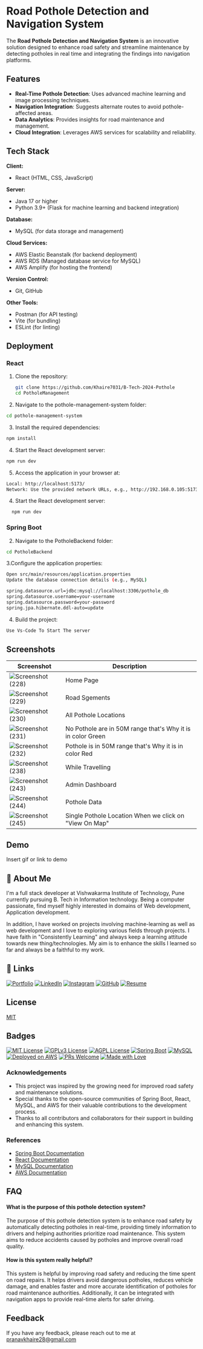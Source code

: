 
# Road Pothole Detection and Navigation System

The **Road Pothole Detection and Navigation System** is an innovative solution designed to enhance road safety and streamline maintenance by detecting potholes in real time and integrating the findings into navigation platforms.

## Features

- **Real-Time Pothole Detection**: Uses advanced machine learning and image processing techniques.
- **Navigation Integration**: Suggests alternate routes to avoid pothole-affected areas.
- **Data Analytics**: Provides insights for road maintenance and management.
- **Cloud Integration**: Leverages AWS services for scalability and reliability.



## Tech Stack

**Client:**  
- React (HTML, CSS, JavaScript)

**Server:**  
- Java 17 or higher  
- Python 3.9+ (Flask for machine learning and backend integration)

**Database:**  
- MySQL (for data storage and management)

**Cloud Services:**  
- AWS Elastic Beanstalk (for backend deployment)  
- AWS RDS (Managed database service for MySQL)  
- AWS Amplify (for hosting the frontend)

**Version Control:**  
- Git, GitHub

**Other Tools:**  
- Postman (for API testing)  
- Vite (for bundling)  
- ESLint (for linting)



## Deployment
### React

1. Clone the repository:
   ```bash
   git clone https://github.com/Khaire7031/B-Tech-2024-Pothole
   cd PotholeManagement

2. Navigate to the pothole-management-system folder:

```bash
cd pothole-management-system
```

3. Install the required dependencies:

```bash
npm install
```
4. Start the React development server:
```bash
npm run dev
```
5. Access the application in your browser at:
```bash
Local: http://localhost:5173/
Network: Use the provided network URLs, e.g., http://192.168.0.105:5173/.
```
4. Start the React development server:
```bash
  npm run dev
```

### Spring Boot

2. Navigate to the PotholeBackend folder:

```bash
cd PotholeBackend
```

3.Configure the application properties:

```bash
Open src/main/resources/application.properties
Update the database connection details (e.g., MySQL)

spring.datasource.url=jdbc:mysql://localhost:3306/pothole_db
spring.datasource.username=your-username
spring.datasource.password=your-password
spring.jpa.hibernate.ddl-auto=update

```
4. Build the project:
```bash
Use Vs-Code To Start The server
```

## Screenshots

| Screenshot | Description |
|------------|-------------|
| ![Screenshot (228)](https://github.com/user-attachments/assets/9c36b526-727b-44ad-b9fe-49eff17b6936) | Home Page |
| ![Screenshot (229)](https://github.com/user-attachments/assets/7e4a716a-ce31-4b8a-a276-857c694ee6a2) | Road Sgements |
| ![Screenshot (230)](https://github.com/user-attachments/assets/a31e8495-02c2-4793-8bce-a5276c7921a3) | All Pothole Locations |
| ![Screenshot (231)](https://github.com/user-attachments/assets/2d75f837-8cdd-4da9-a82a-0446bec1b60d) | No Pothole are in 50M range that's Why it is in color Green |
| ![Screenshot (232)](https://github.com/user-attachments/assets/b7e3d4a1-7601-4a1d-9301-49d112bb57f8) | Pothole is in 50M range that's Why it is in color Red |
| ![Screenshot (238)](https://github.com/user-attachments/assets/495501c9-93f3-45bb-ba91-81b45ebc7c3c) | While Travelling |
| ![Screenshot (243)](https://github.com/user-attachments/assets/3edf0f76-332e-4089-b5ad-9e606c1aca53) | Admin Dashboard |
| ![Screenshot (244)](https://github.com/user-attachments/assets/6624dcf1-6315-47c3-b27b-06a45752b207) | Pothole Data |
| ![Screenshot (245)](https://github.com/user-attachments/assets/3b6254ba-6295-48e3-ad77-e75c26e104a8) | Single Pothole Location When we click on "View On Map" |




## Demo

Insert gif or link to demo


## 🚀 About Me
I'm a full stack developer at Vishwakarma Institute of Technology, Pune currently pursuing B. Tech in Information technology. Being a computer passionate, find myself highly interested in domains of Web development, Application development. 

In addition, I have worked on projects involving machine-learning as well as web development and I love to exploring various fields through projects.
I have faith in "Consistently Learning" and always keep a learning attitude towards new thing/technologies. My aim is to enhance the skills I learned so far and always be a faithful to my work.
## 🔗 Links
[![Portfolio](https://img.shields.io/badge/my_portfolio-000?style=for-the-badge&logo=ko-fi&logoColor=white)](https://khairepranav.onrender.com/)
[![LinkedIn](https://img.shields.io/badge/linkedin-0A66C2?style=for-the-badge&logo=linkedin&logoColor=white)](https://www.linkedin.com/in/pranav-khaire-java-developer/)
[![Instagram](https://img.shields.io/badge/instagram-E4405F?style=for-the-badge&logo=instagram&logoColor=white)](https://www.instagram.com/pranav_khaire_70/)
[![GitHub](https://img.shields.io/badge/github-181717?style=for-the-badge&logo=github&logoColor=white)](https://github.com/Khaire7031)
[![Resume](https://img.shields.io/badge/resume-000000?style=for-the-badge&logo=resume&logoColor=white)](https://example.com/your-resume-link)  



## License

[MIT](https://choosealicense.com/licenses/mit/)


## Badges

[![MIT License](https://img.shields.io/badge/License-MIT-green.svg)](https://choosealicense.com/licenses/mit/)
[![GPLv3 License](https://img.shields.io/badge/License-GPL%20v3-yellow.svg)](https://opensource.org/licenses/)
[![AGPL License](https://img.shields.io/badge/license-AGPL-blue.svg)](http://www.gnu.org/licenses/agpl-3.0)
[![Spring Boot](https://img.shields.io/badge/spring%20boot-2.7.0-brightgreen.svg)](https://spring.io/projects/spring-boot)  [![MySQL](https://img.shields.io/badge/mysql-%3E=8.0-blue.svg)](https://www.mysql.com/)  [![Deployed on AWS](https://img.shields.io/badge/deployed-AWS-orange.svg)](https://aws.amazon.com/)  [![PRs Welcome](https://img.shields.io/badge/PRs-welcome-brightgreen.svg)](https://github.com/Khaire7031/B-Tech-2024-Pothole/pulls)  [![Made with Love](https://img.shields.io/badge/made%20with-love-red.svg)](https://github.com/Khaire7031/)  
### Acknowledgements

- This project was inspired by the growing need for improved road safety and maintenance solutions.
- Special thanks to the open-source communities of Spring Boot, React, MySQL, and AWS for their valuable contributions to the development process.
- Thanks to all contributors and collaborators for their support in building and enhancing this system.

### References

- [Spring Boot Documentation](https://spring.io/projects/spring-boot)
- [React Documentation](https://reactjs.org/docs/getting-started.html)
- [MySQL Documentation](https://dev.mysql.com/doc/)
- [AWS Documentation](https://aws.amazon.com/documentation/)
## FAQ

#### What is the purpose of this pothole detection system?

The purpose of this pothole detection system is to enhance road safety by automatically detecting potholes in real-time, providing timely information to drivers and helping authorities prioritize road maintenance. This system aims to reduce accidents caused by potholes and improve overall road quality.

#### How is this system really helpful?

This system is helpful by improving road safety and reducing the time spent on road repairs. It helps drivers avoid dangerous potholes, reduces vehicle damage, and enables faster and more accurate identification of potholes for road maintenance authorities. Additionally, it can be integrated with navigation apps to provide real-time alerts for safer driving.



## Feedback

If you have any feedback, please reach out to me at pranavkhaire28@gmail.com

